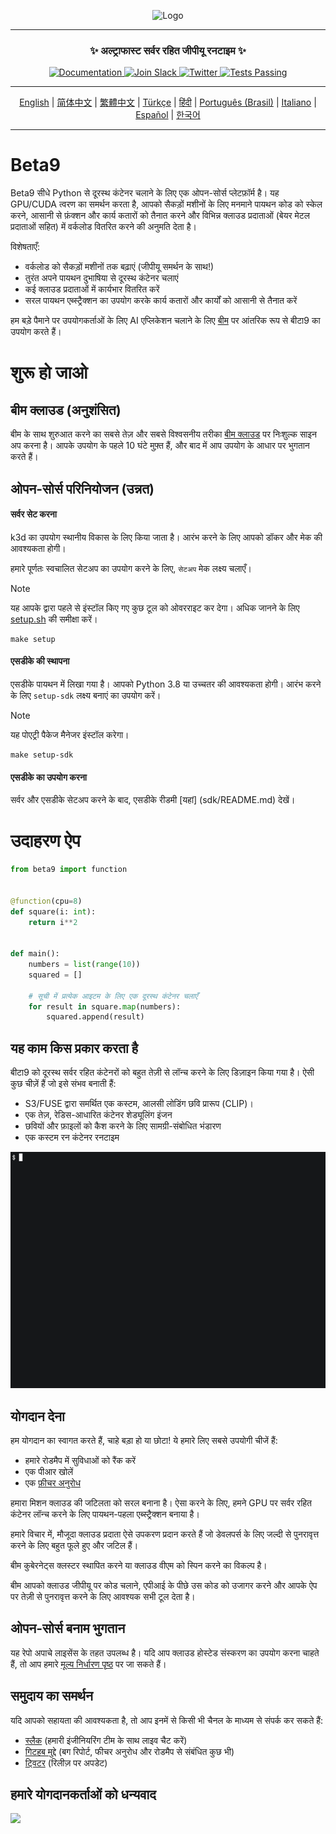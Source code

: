 <div align="center">
<p align="center">
<img alt="Logo" src="https://github.com/beam-cloud/beta9/assets/10925686/a23019e2-3a34-4efa-9ac7-033c83f528cf"/ width="20%">
</p>

---

### **✨ अल्ट्राफास्ट सर्वर रहित जीपीयू रनटाइम ✨**

<p align="center">
  <a href="https://docs.beam.cloud">
    <img alt="Documentation" src="https://img.shields.io/badge/docs-quickstart-blue">
  </a>
  <a href="https://join.slack.com/t/beam-89x5025/shared_invite/zt-1ye1jzgg2-cGpMKuoXZJiT3oSzgPmN8g">
    <img alt="Join Slack" src="https://img.shields.io/badge/Beam-Join%20Slack-blue?logo=slack">
  </a>
    <a href="https://twitter.com/beam_cloud">
    <img alt="Twitter" src="https://img.shields.io/twitter/follow/beam_cloud.svg?style=social&logo=twitter">
  </a>
  <a href="https://github.com/beam-cloud/beta9/actions">
    <img alt="Tests Passing" src="https://github.com/beam-cloud/beta9/actions/workflows/test.yml/badge.svg">
  </a>
</p>

---

[English](https://github.com/beam-cloud/beta9/blob/master/README.md) | [简体中文](https://github.com/beam-cloud/beta9/blob/master/docs/zh/zh_cn/README.md) | [繁體中文](https://github.com/beam-cloud/beta9/blob/master/docs/zh/zh_cw/README.md) | [Türkçe](https://github.com/beam-cloud/beta9/blob/master/docs/tr/README.md) | [हिंदी](https://github.com/beam-cloud/beta9/blob/master/docs/in/README.md) | [Português (Brasil)](https://github.com/beam-cloud/beta9/blob/master/docs/pt/README.md) | [Italiano](https://github.com/beam-cloud/beta9/blob/master/docs/it/README.md) | [Español](https://github.com/beam-cloud/beta9/blob/master/docs/es/README.md) | [한국어](https://github.com/beam-cloud/beta9/blob/master/docs/kr/README.md)

---

</div>

# Beta9

Beta9 सीधे Python से दूरस्थ कंटेनर चलाने के लिए एक ओपन-सोर्स प्लेटफ़ॉर्म है। यह GPU/CUDA त्वरण का समर्थन करता है, आपको सैकड़ों मशीनों के लिए मनमाने पायथन कोड को स्केल करने, आसानी से फ़ंक्शन और कार्य कतारों को तैनात करने और विभिन्न क्लाउड प्रदाताओं (बेयर मेटल प्रदाताओं सहित) में वर्कलोड वितरित करने की अनुमति देता है।

विशेषताएँ:

- वर्कलोड को सैकड़ों मशीनों तक बढ़ाएं (जीपीयू समर्थन के साथ!)
- तुरंत अपने पायथन दुभाषिया से दूरस्थ कंटेनर चलाएं
- कई क्लाउड प्रदाताओं में कार्यभार वितरित करें
- सरल पायथन एब्स्ट्रैक्शन का उपयोग करके कार्य कतारों और कार्यों को आसानी से तैनात करें

हम बड़े पैमाने पर उपयोगकर्ताओं के लिए AI एप्लिकेशन चलाने के लिए [बीम](https://beam.cloud) पर आंतरिक रूप से बीटा9 का उपयोग करते हैं।

# शुरू हो जाओ

## बीम क्लाउड (अनुशंसित)

बीम के साथ शुरुआत करने का सबसे तेज़ और सबसे विश्वसनीय तरीका [बीम क्लाउड](https://beam.cloud) पर निःशुल्क साइन अप करना है। आपके उपयोग के पहले 10 घंटे मुफ़्त हैं, और बाद में आप उपयोग के आधार पर भुगतान करते हैं।

## ओपन-सोर्स परिनियोजन (उन्नत)

#### सर्वर सेट करना

k3d का उपयोग स्थानीय विकास के लिए किया जाता है। आरंभ करने के लिए आपको डॉकर और मेक की आवश्यकता होगी।

हमारे पूर्णतः स्वचालित सेटअप का उपयोग करने के लिए, `सेटअप` मेक लक्ष्य चलाएँ।

> [!NOTE]
> यह आपके द्वारा पहले से इंस्टॉल किए गए कुछ टूल को ओवरराइट कर देगा। अधिक जानने के लिए [setup.sh](bin/setup.sh) की समीक्षा करें।

```
make setup
```

#### एसडीके की स्थापना

एसडीके पायथन में लिखा गया है। आपको Python 3.8 या उच्चतर की आवश्यकता होगी। आरंभ करने के लिए `setup-sdk` लक्ष्य बनाएं का उपयोग करें।

> [!NOTE]
> यह पोएट्री पैकेज मैनेजर इंस्टॉल करेगा।

```
make setup-sdk
```

#### एसडीके का उपयोग करना

सर्वर और एसडीके सेटअप करने के बाद, एसडीके रीडमी [यहां] (sdk/README.md) देखें।

# उदाहरण ऐप

```python
from beta9 import function


@function(cpu=8)
def square(i: int):
    return i**2


def main():
    numbers = list(range(10))
    squared = []

    # सूची में प्रत्येक आइटम के लिए एक दूरस्थ कंटेनर चलाएँ
    for result in square.map(numbers):
        squared.append(result)
```

## यह काम किस प्रकार करता है

बीटा9 को दूरस्थ सर्वर रहित कंटेनरों को बहुत तेज़ी से लॉन्च करने के लिए डिज़ाइन किया गया है। ऐसी कुछ चीज़ें हैं जो इसे संभव बनाती हैं:

- S3/FUSE द्वारा समर्थित एक कस्टम, आलसी लोडिंग छवि प्रारूप (CLIP)।
- एक तेज़, रेडिस-आधारित कंटेनर शेड्यूलिंग इंजन
- छवियों और फ़ाइलों को कैश करने के लिए सामग्री-संबोधित भंडारण
- एक कस्टम रन कंटेनर रनटाइम

![डेमो gif](sdk/docs/demo.gif)

## योगदान देना

हम योगदान का स्वागत करते हैं, चाहे बड़ा हो या छोटा! ये हमारे लिए सबसे उपयोगी चीजें हैं:

- हमारे रोडमैप में सुविधाओं को रैंक करें
- एक पीआर खोलें
- एक [फ़ीचर अनुरोध](https://github.com/beam-cloud/beta9/issues/new?assignees=&labels=&projects=&template=feature-request.md&title=)

हमारा मिशन क्लाउड की जटिलता को सरल बनाना है। ऐसा करने के लिए, हमने GPU पर सर्वर रहित कंटेनर लॉन्च करने के लिए पायथन-पहला एब्स्ट्रैक्शन बनाया है।

हमारे विचार में, मौजूदा क्लाउड प्रदाता ऐसे उपकरण प्रदान करते हैं जो डेवलपर्स के लिए जल्दी से पुनरावृत्त करने के लिए बहुत फूले हुए और जटिल हैं।

बीम कुबेरनेट्स क्लस्टर स्थापित करने या क्लाउड वीएम को स्पिन करने का विकल्प है।

बीम आपको क्लाउड जीपीयू पर कोड चलाने, एपीआई के पीछे उस कोड को उजागर करने और आपके ऐप पर तेज़ी से पुनरावृत्त करने के लिए आवश्यक सभी टूल देता है।

## ओपन-सोर्स बनाम भुगतान

यह रेपो अपाचे लाइसेंस के तहत उपलब्ध है। यदि आप क्लाउड होस्टेड संस्करण का उपयोग करना चाहते हैं, तो आप हमारे [मूल्य निर्धारण पृष्ठ](https://beam.cloud/pricing) पर जा सकते हैं।

## समुदाय का समर्थन

यदि आपको सहायता की आवश्यकता है, तो आप इनमें से किसी भी चैनल के माध्यम से संपर्क कर सकते हैं:

- [स्लैक](https://join.slack.com/t/beam-cloud/shared_invite/zt-2f16bwiiq-oP8weCLWNrf_9lJZIDf0Fg) \(हमारी इंजीनियरिंग टीम के साथ लाइव चैट करें\)
- [गिटहब मुद्दे](https://github.com/beam-cloud/issues) \(बग रिपोर्ट, फीचर अनुरोध और रोडमैप से संबंधित कुछ भी)
- [ट्विटर](https://twitter.com/beam_cloud) \(रिलीज़ पर अपडेट)

## हमारे योगदानकर्ताओं को धन्यवाद

<a href='https://github.com/ssai-labs/get-beam/graphs/contributors'>
   <img src='https://contrib.rocks/image?repo=slai-labs/get-beam' />
</a>
